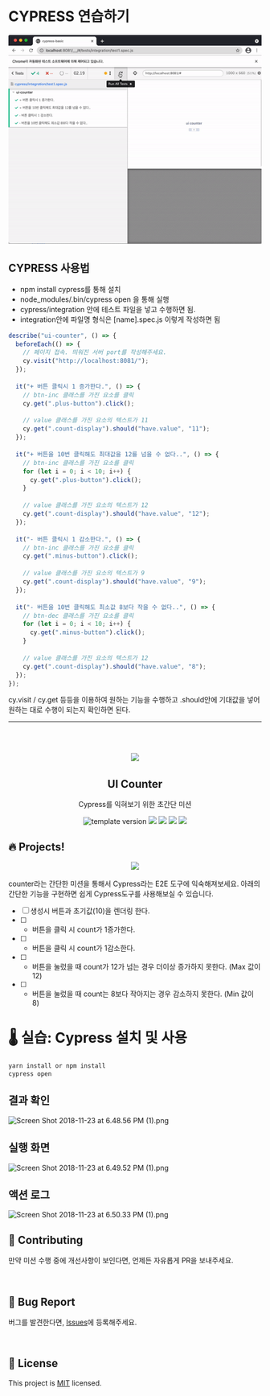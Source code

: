 # CYPRESS 연습하기

![](cypress.gif)

## CYPRESS 사용법

- npm install cypress를 통해 설치  
- node_modules/.bin/cypress open 을 통해 실행  
- cypress/integration 안에 테스트 파일을 넣고 수행하면 됨.  
- integration안에 파일명 형식은 [name].spec.js 이렇게 작성하면 됨  

```javascript
describe("ui-counter", () => {
  beforeEach(() => {
    // 페이지 접속. 띄워진 서버 port를 작성해주세요.
    cy.visit("http://localhost:8081/");
  });

  it("+ 버튼 클릭시 1 증가한다.", () => {
    // btn-inc 클래스를 가진 요소를 클릭
    cy.get(".plus-button").click();

    // value 클래스를 가진 요소의 텍스트가 11
    cy.get(".count-display").should("have.value", "11");
  });

  it("+ 버튼을 10번 클릭해도 최대값을 12를 넘을 수 없다..", () => {
    // btn-inc 클래스를 가진 요소를 클릭
    for (let i = 0; i < 10; i++) {
      cy.get(".plus-button").click();
    }

    // value 클래스를 가진 요소의 텍스트가 12
    cy.get(".count-display").should("have.value", "12");
  });

  it("- 버튼 클릭시 1 감소한다.", () => {
    // btn-inc 클래스를 가진 요소를 클릭
    cy.get(".minus-button").click();

    // value 클래스를 가진 요소의 텍스트가 9
    cy.get(".count-display").should("have.value", "9");
  });

  it("- 버튼을 10번 클릭해도 최소값 8보다 작을 수 없다..", () => {
    // btn-dec 클래스를 가진 요소를 클릭
    for (let i = 0; i < 10; i++) {
      cy.get(".minus-button").click();
    }

    // value 클래스를 가진 요소의 텍스트가 12
    cy.get(".count-display").should("have.value", "8");
  });
});
```

cy.visit / cy.get 등등을 이용하여 원하는 기능을 수행하고 .should안에 기대값을 넣어 원하는 대로 수행이 되는지 확인하면 된다.


-------------

<br/>
<br/>

<p align="middle" >
  <img width="100px;" src="src/images/counter_icon.png"/>
</p>
<h2 align="middle">UI Counter</h2>
<p align="middle">Cypress를 익혀보기 위한 초간단 미션</p>
<p align="middle">
  <img src="https://img.shields.io/badge/version-1.0.0-blue?style=flat-square" alt="template version"/>
  <img src="https://img.shields.io/badge/language-html-red.svg?style=flat-square"/>
  <img src="https://img.shields.io/badge/language-css-blue.svg?style=flat-square"/>
  <img src="https://img.shields.io/badge/language-js-yellow.svg?style=flat-square"/>
  <img src="https://img.shields.io/badge/license-MIT-brightgreen.svg?style=flat-square"/>
</p>

## 🔥 Projects!
<p align="middle">
  <img width="300" src="src/images/ui_counter.png">
</p>

counter라는 간단한 미션을 통해서 Cypress라는 E2E 도구에 익숙해져보세요. 아래의 간단한 기능을 구현하면 쉽게 Cypress도구를 사용해보실 수 있습니다.

- [ ] 생성시 버튼과 초기값(10)을 렌더링 한다.
- [ ] + 버튼을 클릭 시 count가 1증가한다.
- [ ] - 버튼을 클릭 시 count가 1감소한다.
- [ ] + 버튼을 눌렀을 때 count가 12가 넘는 경우 더이상 증가하지 못한다. (Max 값이 12)
- [ ] - 버튼을 눌렀을 때 count는 8보다 작아지는 경우 감소하지 못한다. (Min 값이 8)

# 🌡️ 실습: Cypress 설치 및 사용
 
```light
yarn install or npm install
cypress open
```

## 결과 확인
![Screen Shot 2018-11-23 at 6.48.56 PM \(1\).png](https://nextstep-storage.s3.ap-northeast-2.amazonaws.com/37e4a2bdb4564fd996fd8c1235057d59)

## 실행 화면
![Screen Shot 2018-11-23 at 6.49.52 PM \(1\).png](https://nextstep-storage.s3.ap-northeast-2.amazonaws.com/751848b6474941669abf18146b2e6a33)

## 액션 로그
![Screen Shot 2018-11-23 at 6.50.33 PM \(1\).png](https://nextstep-storage.s3.ap-northeast-2.amazonaws.com/07b4dac1582c4e6a9f2a908b25a8e8e2)


## 👏 Contributing
만약 미션 수행 중에 개선사항이 보인다면, 언제든 자유롭게 PR을 보내주세요. 

<br>

## 🐞 Bug Report

버그를 발견한다면, [Issues](https://github.com/imakerjun/cypress-basic/issues)에 등록해주세요.

<br>

## 📝 License

This project is [MIT](https://github.com/imakerjun/cypress-basic/blob/master/LICENSE) licensed.
